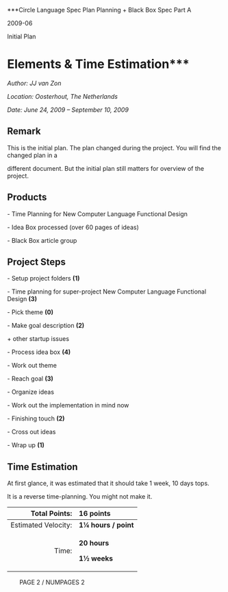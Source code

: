 ﻿***Circle Language Spec Plan
Planning + Black Box Spec Part A

2009-06

Initial Plan

Elements & Time Estimation***
================================


*Author: JJ van Zon*

*Location: Oosterhout, The Netherlands*

*Date: June 24, 2009 – September 10, 2009*

## **Remark**

This is the initial plan. The plan changed during the project. You will find the changed plan in a 

different document. But the initial plan still matters for overview of the project.

## **Products**

\- Time Planning for New Computer Language Functional Design

\- Idea Box processed (over 60 pages of ideas)

\- Black Box article group

## **Project Steps**
\- Setup project folders  **(1)**

\- Time planning for super-project New Computer Language Functional Design  **(3)**

\- Pick theme  **(0)**

\- Make goal description  **(2)**

\+ other startup issues

\- Process idea box  **(4)**

\- Work out theme

\- Reach goal  **(3)**

\- Organize ideas

\- Work out the implementation in mind now

\- Finishing touch  **(2)**

\- Cross out ideas

\- Wrap up  **(1)**

## **Time Estimation**

At first glance, it was estimated that it should take 1 week, 10 days tops.

It is a reverse time-planning. You might not make it.



|Total Points: |**16 points**|
| -: | :- |
|Estimated Velocity: |**1¼ hours / point**|
|Time: |<p>**20 hours**</p><p>**1½ weeks**</p>|


`	 `PAGE 2 /  NUMPAGES 2
